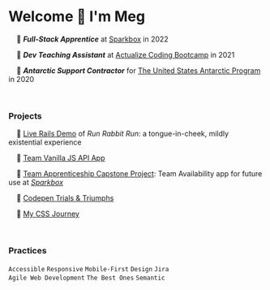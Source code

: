 
# **Welcome** :wave: I'm Meg
&nbsp;&nbsp;&nbsp;&nbsp;:lemon: **_Full-Stack Apprentice_** at [Sparkbox](https://sparkbox.com/) in 2022

&nbsp;&nbsp;&nbsp;&nbsp;:lemon: **_Dev Teaching Assistant_** at [Actualize Coding Bootcamp](https://anyonecanlearntocode.com/) in 2021

&nbsp;&nbsp;&nbsp;&nbsp;:lemon: **_Antarctic Support Contractor_** for [The United States Antarctic Program](https://www.usap.gov/) in 2020


<br>

### Projects

&nbsp;&nbsp;&nbsp;&nbsp;:lemon: [Live Rails Demo](https://youtube.com/embed/SFxVsFiVKoA?start=264&ecver=1) of _Run Rabbit Run_: a tongue-in-cheek, mildly existential experience

&nbsp;&nbsp;&nbsp;&nbsp;:lemon: [Team Vanilla JS API App](https://github.com/howema/apprenticeship-sparkjoke)

&nbsp;&nbsp;&nbsp;&nbsp;:lemon: [Team Apprenticeship Capstone Project](https://fellowship-availability.netlify.app/): Team Availability app for future use at [_Sparkbox_](https://github.com/sparkbox/team-availability)

&nbsp;&nbsp;&nbsp;&nbsp;:lemon: [Codepen Trials & Triumphs](https://codepen.io/howema)

&nbsp;&nbsp;&nbsp;&nbsp;:lemon: [My CSS Journey](https://mhowe.dev/html-css-rainforest-safari/)

<br>

### Practices
`Accessible` `Responsive` `Mobile-First` `Design` `Jira` <br>
`Agile Web Development` `The Best Ones` `Semantic`


